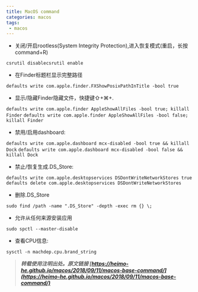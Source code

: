 ```yaml
---
title: MacOS command 
categories: macos
tags:
 - macos
---
```


- 关闭/开启rootless(System Integrity Protection),进入恢复模式(重启，长按command+R)

`csrutil disablecsrutil enable`

- 在Finder标题栏显示完整路径

`defaults write com.apple.finder.FXShowPosixPathInTitle -bool true`

<!-- more -->

- 显示/隐藏Finder隐藏文件，快捷键⇧+⌘+.

`defaults write com.apple.finder AppleShowAllFiles -bool true; killall Finder`
`defaults write com.apple.finder AppleShowAllFiles -bool false; killall Finder`

- 禁用/启用dashboard:

`defaults write com.apple.dashboard mcx-disabled -bool true && killall Dock`
`defaults write com.apple.dashboard mcx-disabled -bool false && killall Dock`

- 禁止/恢复生成.DS_Store:

`defaults write com.apple.desktopservices DSDontWriteNetworkStores true`
`defaults delete com.apple.desktopservices DSDontWriteNetworkStores`

- 删除.DS_Store

`sudo find /path -name ".DS_Store" -depth -exec rm {} \;`

- 允许从任何来源安装应用

`sudo spctl --master-disable`

- 查看CPU信息:

`sysctl -n machdep.cpu.brand_string`



> ***转载使用注明出处。原文链接 [https://heimo-he.github.io/macos/2018/09/11/macos-base-command/](https://heimo-he.github.io/macos/2018/09/11/macos-base-command/)***
